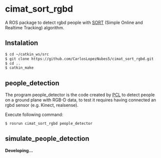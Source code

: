 # cimat_sort_rgbd
A ROS package to detect rgbd people with [SORT](https://github.com/abewley/sort) (Simple Online and Realtime Tracking) algorithm.

## Instalation
```sh
$ cd ~/catkin_ws/src
$ git clone https://github.com/CarlosLopezNubes5/cimat_sort_rgbd.git
$ cd ..
$ catkin_make
```

## people_detection
The program people_detector is the code created by [PCL](http://pointclouds.org/documentation/tutorials/ground_based_rgbd_people_detection.php) to detect people on a ground plane with RGB-D data, to test it requires having connected an rgbd sensor (e.g. Kinect, realsense).

Execute following command:
```sh
$ rosrun cimat_sort_rgbd people_detector
```

## simulate_people_detection
**Developing...**
